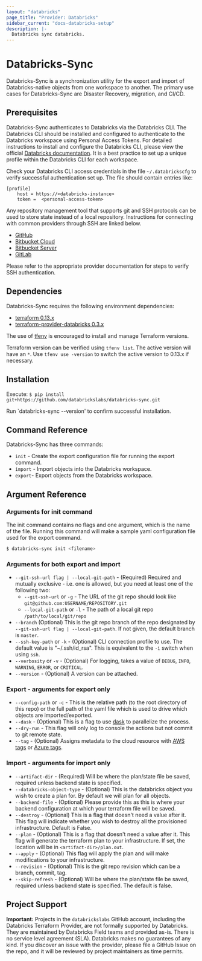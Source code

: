 ```yaml
---
layout: "databricks"
page_title: "Provider: Databricks"
sidebar_current: "docs-databricks-setup"
description: |-
  Databricks sync databricks.
---
```


# Databricks-Sync

Databricks-Sync is a synchronization utility for the export and import of Databricks-native objects from one workspace to another. The primary use cases for Databricks-Sync are Disaster Recovery, migration, and CI/CD.

## Prerequisites

Databricks-Sync authenticates to Databricks via the Databricks CLI. The Databricks CLI should be installed and configured to authenticate to the Databricks workspace using Personal Access Tokens. For detailed instructions to install and configure the Databricks CLI, please view the official [Databricks documentation](https://docs.databricks.com/dev-tools/cli/index.html#databricks-cli). It is a best practice to set up a unique profile within the Databricks CLI for each workspace.

Check your Databricks CLI access credentials in the file `~/.databrickscfg` to verify successful authentication set up. The file should contain entries like:

```
[profile]
	host = https://<databricks-instance>
	token =  <personal-access-token>
```

Any repository management tool that supports git and SSH protocols can be used to store state instead of a local repository. Instructions for connecting with common providers through SSH are linked below.

* [GitHub](https://docs.github.com/en/github/authenticating-to-github/connecting-to-github-with-ssh)
* [Bitbucket Cloud](https://support.atlassian.com/bitbucket-cloud/docs/set-up-an-ssh-key/)
* [Bitbucket Server](https://confluence.atlassian.com/bitbucketserver/enabling-ssh-access-to-git-repositories-in-bitbucket-server-776640358.html)
* [GitLab](https://docs.gitlab.com/ee/ssh/)

Please refer to the appropriate provider documentation for steps to verify SSH authentication.

## Dependencies

Databricks-Sync requires the following environment dependencies:

* [terraform 0.13.x](https://www.terraform.io/downloads.html)
* [terraform-provider-databricks 0.3.x](https://registry.terraform.io/providers/databrickslabs/databricks/latest)

The use of [tfenv](https://github.com/tfutils/tfenv) is encouraged to install and manage Terraform versions.

Terraform version can be verified using `tfenv list`. The active version will have an `*`. Use `tfenv use -version` to switch the active version to 0.13.x if necessary.

## Installation

Execute: `$ pip install git+https://github.com/databrickslabs/databricks-sync.git`

Run `databricks-sync --version' to confirm successful installation.

## Command Reference

Databricks-Sync has three commands:

* `init` - Create the export configuration file for running the export command.
* `import` - Import objects into the Databricks workspace.
* `export`- Export objects from the Databricks workspace.

## Argument Reference

### Arguments for init command

The init command contains no flags and one argument, which is the name of the file. Running this command will make 
a sample yaml configuration file used for the export command.

```bash
$ databricks-sync init <filename>
```


### Arguments for both export and import

* `--git-ssh-url flag | --local-git-path` - (Required) Required and mutually exclusive - i.e. one is allowed, but you need at least one of the following two:
  * `--git-ssh-url` or `-g` - The URL of the git repo should look like `git@github.com:USERNAME/REPOSITORY.git`
  * `--local-git-path` or `-l` - The path of a local git repo `/path/to/local/git/repo`
* `--branch` (Optional) This is the git repo branch of the repo designated by `--git-ssh-url flag | --local-git-path`. If not given, the default branch is `master`.
* `--ssh-key-path` or `-k` - (Optional) CLI connection profile to use. The default value is "~/.ssh/id_rsa". This is equivalent to the `-i` switch when using `ssh`.
* `--verbosity` or `-v` - (Optional) For logging, takes a value of `DEBUG`, `INFO`, `WARNING`, `ERROR`, or `CRITICAL`.
* `--version` - (Optional) A version can be attached.

### Export - arguments for export only

* `--config-path` or `-c` - This is the relative path (to the root directory of this repo) or the full path of the yaml file which is used to drive which objects are imported/exported.
* `--dask` - (Optional) This is a flag to use [dask](https://docs.dask.org/en/latest/) to parallelize the process.
* `--dry-run` - This flag will only log to console the actions but not commit to git remote state.
* `--tag` - (Optional) Assigns metadata to the cloud resource with [AWS tags](https://docs.aws.amazon.com/general/latest/gr/aws_tagging.html) or [Azure tags](https://docs.microsoft.com/en-us/azure/azure-resource-manager/management/tag-support).

### Import - arguments for import only

* `--artifact-dir` - (Required) Will be where the plan/state file be saved, required unless backend state is specified.
* `--databricks-object-type` - (Optional) This is the databricks object you wish to create a plan for. By default we will plan for all objects.
* `--backend-file` - (Optional) Please provide this as this is where your backend configuration at which your terraform file will be saved.
* `--destroy` - (Optional) This is a flag that doesn't need a value after it. This flag will indicate whether you wish to destroy all the provisioned infrastructure. Default is False.
* `--plan` - (Optional) This is a flag that doesn't need a value after it. This flag will generate the terraform plan to your infrastructure.  If set, the location will be in `<artifact-dir>/plan.out`.
* `--apply` - (Optional) This flag will apply the plan and will make modifications to your infrastructure.
* `--revision` - (Optional) This is the git repo revision which can be a branch, commit, tag.
* `--skip-refresh` - (Optional) Will be where the plan/state file be saved, required unless backend state is specified. The default is false.

## Project Support

**Important:** Projects in the `databrickslabs` GitHub account, including the Databricks Terraform Provider, are not formally supported by Databricks. They are maintained by Databricks Field teams and provided as-is. There is no service level agreement (SLA). Databricks makes no guarantees of any kind. If you discover an issue with the provider, please file a GitHub Issue on the repo, and it will be reviewed by project maintainers as time permits.
